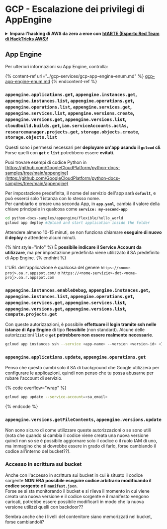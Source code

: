 # GCP - Escalazione dei privilegi di AppEngine

<details>

<summary><strong>Impara l'hacking di AWS da zero a eroe con</strong> <a href="https://training.hacktricks.xyz/courses/arte"><strong>htARTE (Esperto Red Team di HackTricks AWS)</strong></a><strong>!</strong></summary>

Altri modi per supportare HackTricks:

* Se desideri vedere la tua **azienda pubblicizzata in HackTricks** o **scaricare HackTricks in PDF** Controlla i [**PIANI DI ABBONAMENTO**](https://github.com/sponsors/carlospolop)!
* Ottieni il [**merchandising ufficiale di PEASS & HackTricks**](https://peass.creator-spring.com)
* Scopri [**La Famiglia PEASS**](https://opensea.io/collection/the-peass-family), la nostra collezione di [**NFT esclusivi**](https://opensea.io/collection/the-peass-family)
* **Unisciti al** 💬 [**Gruppo Discord**](https://discord.gg/hRep4RUj7f) o al [**gruppo telegram**](https://t.me/peass) o **seguici** su **Twitter** 🐦 [**@hacktricks_live**](https://twitter.com/hacktricks_live)**.**
* **Condividi i tuoi trucchi di hacking inviando PR a** [**HackTricks**](https://github.com/carlospolop/hacktricks) e [**HackTricks Cloud**](https://github.com/carlospolop/hacktricks-cloud) github repos.

</details>

## App Engine

Per ulteriori informazioni su App Engine, controlla:

{% content-ref url="../gcp-services/gcp-app-engine-enum.md" %}
[gcp-app-engine-enum.md](../gcp-services/gcp-app-engine-enum.md)
{% endcontent-ref %}

### `appengine.applications.get`, `appengine.instances.get`, `appengine.instances.list`, `appengine.operations.get`, `appengine.operations.list`, `appengine.services.get`, `appengine.services.list`, `appengine.versions.create`, `appengine.versions.get`, `appengine.versions.list`, `cloudbuild.builds.get`,`iam.serviceAccounts.actAs`, `resourcemanager.projects.get`, `storage.objects.create`, `storage.objects.list`

Questi sono i permessi necessari per **deployare un'app usando il `gcloud` cli**. Forse quelli con **`get`** e **`list`** potrebbero essere **evitati**.

Puoi trovare esempi di codice Python in [https://github.com/GoogleCloudPlatform/python-docs-samples/tree/main/appengine](https://github.com/GoogleCloudPlatform/python-docs-samples/tree/main/appengine)

Per impostazione predefinita, il nome del servizio dell'app sarà **`default`**, e può esserci solo 1 istanza con lo stesso nome.\
Per cambiarlo e creare una seconda App, in **`app.yaml`**, cambia il valore della chiave principale in qualcosa come **`service: my-second-app`**
```bash
cd python-docs-samples/appengine/flexible/hello_world
gcloud app deploy #Upload and start application inside the folder
```
Attendere almeno 10-15 minuti, se non funziona chiamare **eseguire di nuovo il deploy** e attendere alcuni minuti.

{% hint style="info" %}
È **possibile indicare il Service Account da utilizzare**, ma per impostazione predefinita viene utilizzato il SA predefinito di App Engine.
{% endhint %}

L'URL dell'applicazione è qualcosa del genere `https://<nome-proj>.oa.r.appspot.com/` o `https://<nome-servizio>-dot-<nome-proj>.oa.r.appspot.com`

### `appengine.instances.enableDebug`, `appengine.instances.get`, `appengine.instances.list`, `appengine.operations.get`, `appengine.services.get`, `appengine.services.list`, `appengine.versions.get`, `appengine.versions.list`, `compute.projects.get`

Con queste autorizzazioni, è possibile **effettuare il login tramite ssh nelle istanze di App Engine** di tipo **flessibile** (non standard). Alcune delle autorizzazioni **`list`** e **`get`** **potrebbero non essere realmente necessarie**.
```bash
gcloud app instances ssh --service <app-name> --version <version-id> <ID>
```
### `appengine.applications.update`, `appengine.operations.get`

Penso che questo cambi solo il SA di background che Google utilizzerà per configurare le applicazioni, quindi non penso che tu possa abusarne per rubare l'account di servizio.

{% code overflow="wrap" %}
```bash
gcloud app update --service-account=<sa_email>
```
{% endcode %}

### `appengine.versions.getFileContents`, `appengine.versions.update`

Non sono sicuro di come utilizzare queste autorizzazioni o se sono utili (nota che quando si cambia il codice viene creata una nuova versione quindi non so se è possibile aggiornare solo il codice o il ruolo IAM di uno, ma immagino che si dovrebbe essere in grado di farlo, forse cambiando il codice all'interno del bucket??).

### Accesso in scrittura sui bucket

Anche con l'accesso in scrittura sui bucket in cui è situato il codice sorgente **NON ERA possibile eseguire codice arbitrario modificando il codice sorgente e il `manifest.json`**.\
Forse se si sta monitorando il bucket e si rileva il momento in cui viene creata una nuova versione e il codice sorgente e il manifesto vengono caricati, potrebbe essere possibile modificarli in modo che la nuova versione utilizzi quelli con backdoor??

Sembra anche che i livelli del contenitore siano memorizzati nel bucket, forse cambiandoli?
